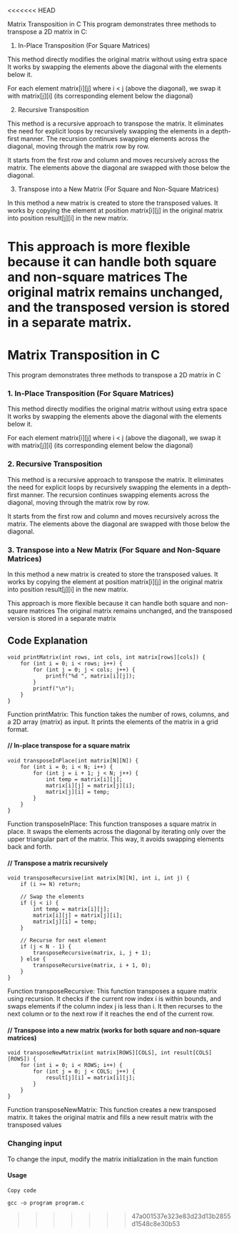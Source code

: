 <<<<<<< HEAD

Matrix Transposition in C
This program demonstrates three methods to transpose a 2D matrix in C:

1. In-Place Transposition (For Square Matrices)

This method directly modifies the original matrix without using extra space
It works by swapping the elements above the diagonal with the elements below it.

For each element matrix[i][j] where i < j (above the diagonal), we swap it with matrix[j][i] (its corresponding element below the diagonal)


2. Recursive Transposition

This method is a recursive approach to transpose the matrix. 
It eliminates the need for explicit loops by recursively swapping the elements in a depth-first manner.
The recursion continues swapping elements across the diagonal, moving through the matrix row by row.

It starts from the first row and column and moves recursively across the matrix. The elements above the diagonal are swapped with those below the diagonal.


3. Transpose into a New Matrix (For Square and Non-Square Matrices)

In this method a new matrix is created to store the transposed values.
It works by copying the element at position matrix[i][j] in the original matrix into position result[j][i] in the new matrix.

This approach is more flexible because it can handle both square and non-square matrices
The original matrix remains unchanged, and the transposed version is stored in a separate matrix.
=======

# Matrix Transposition in C
This program demonstrates three methods to transpose a 2D matrix in C

### 1. In-Place Transposition (For Square Matrices)

This method directly modifies the original matrix without using extra space
It works by swapping the elements above the diagonal with the elements below it.

For each element matrix[i][j] where i < j (above the diagonal), we swap it with matrix[j][i] (its corresponding element below the diagonal)


### 2. Recursive Transposition

This method is a recursive approach to transpose the matrix. 
It eliminates the need for explicit loops by recursively swapping the elements in a depth-first manner.
The recursion continues swapping elements across the diagonal, moving through the matrix row by row.

It starts from the first row and column and moves recursively across the matrix. The elements above the diagonal are swapped with those below the diagonal.


### 3. Transpose into a New Matrix (For Square and Non-Square Matrices)

In this method a new matrix is created to store the transposed values.
It works by copying the element at position matrix[i][j] in the original matrix into position result[j][i] in the new matrix.

This approach is more flexible because it can handle both square and non-square matrices
The original matrix remains unchanged, and the transposed version is stored in a separate matrix


## Code Explanation

```
void printMatrix(int rows, int cols, int matrix[rows][cols]) {
    for (int i = 0; i < rows; i++) {
        for (int j = 0; j < cols; j++) {
            printf("%d ", matrix[i][j]);
        }
        printf("\n");
    }
}
```
Function printMatrix: This function takes the number of rows, columns, and a 2D array (matrix) as input. It prints the elements of the matrix in a grid format.

#### // In-place transpose for a square matrix
```
void transposeInPlace(int matrix[N][N]) {
    for (int i = 0; i < N; i++) {
        for (int j = i + 1; j < N; j++) {
            int temp = matrix[i][j];
            matrix[i][j] = matrix[j][i];
            matrix[j][i] = temp;
        }
    }
}
```
Function transposeInPlace: This function transposes a square matrix in place. It swaps the elements across the diagonal by iterating only over the upper triangular part of the matrix. This way, it avoids swapping elements back and forth.

#### // Transpose a matrix recursively
```
void transposeRecursive(int matrix[N][N], int i, int j) {
    if (i >= N) return;

    // Swap the elements
    if (j < i) {
        int temp = matrix[i][j];
        matrix[i][j] = matrix[j][i];
        matrix[j][i] = temp;
    }

    // Recurse for next element
    if (j < N - 1) {
        transposeRecursive(matrix, i, j + 1);
    } else {
        transposeRecursive(matrix, i + 1, 0);
    }
}
```
Function transposeRecursive: This function transposes a square matrix using recursion. It checks if the current row index i is within bounds, and swaps elements if the column index j is less than i. It then recurses to the next column or to the next row if it reaches the end of the current row.


#### // Transpose into a new matrix (works for both square and non-square matrices)
```
void transposeNewMatrix(int matrix[ROWS][COLS], int result[COLS][ROWS]) {
    for (int i = 0; i < ROWS; i++) {
        for (int j = 0; j < COLS; j++) {
            result[j][i] = matrix[i][j];
        }
    }
}
```
Function transposeNewMatrix: This function creates a new transposed matrix. It takes the original matrix and fills a new result matrix with the transposed values


### Changing input
To change the input, modify the matrix initialization in the main function

#### Usage
```
Copy code

gcc -o program program.c
```

>>>>>>> 47a001537e323e83d23d13b2855d1548c8e30b53
